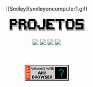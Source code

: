 
<div align="center">
![Smiley](smileyoncomputer1.gif)
</div>    

<br>
    
<div align="center">
  <a rel="nofollow" href="https://github.com/n3ur0cr45h/n3ur0cr45h/blob/main/Projetos.jpg">
    <img width="40%" src="./Projetos.jpg">
  </a>
</div>   

<br>

<div align="center">
  <a href="https://github.com/n3ur0cr45h/Ansible"> <img src="https://skillicons.dev/icons?i=ansible" /></a> 
  <a href="https://github.com/n3ur0cr45h/Grafana"> <img src="https://skillicons.dev/icons?i=grafana" /></a> 
  <a href="https://github.com/n3ur0cr45h/Ubuntu"> <img src="https://skillicons.dev/icons?i=ubuntu" /></a>     
  <a href="https://github.com/n3ur0cr45h/Vagrant"> <img src="https://skillicons.dev/icons?i=v" /></a>  
</div> 

<br>
<br>
<br>

<div align="center">
  <a rel="nofollow" href="https://github.com/n3ur0cr45h/n3ur0cr45h/blob/main/anybrowsercomputer.gif">
    <img src="./anybrowsercomputer.gif">
  </a>
</div>    
